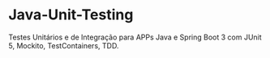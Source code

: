 # Java-Unit-Testing
Testes Unitários e de Integração para APPs Java e Spring Boot 3 com JUnit 5, Mockito, TestContainers, TDD.
